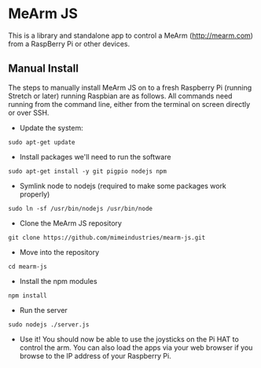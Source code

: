 MeArm JS
========

This is a library and standalone app to control a MeArm (http://mearm.com) from a RaspBerry Pi or other devices.

## Manual Install
The steps to manually install MeArm JS on to a fresh Raspberry Pi (running Stretch or later) running Raspbian are as follows. All commands need running from the command line, either from the terminal on screen directly or over SSH.

 - Update the system:

`sudo apt-get update`

 - Install packages we'll need to run the software

`sudo apt-get install -y git pigpio nodejs npm`

 - Symlink node to nodejs (required to make some packages work properly)

`sudo ln -sf /usr/bin/nodejs /usr/bin/node`

 - Clone the MeArm JS repository

`git clone https://github.com/mimeindustries/mearm-js.git`

 - Move into the repository

`cd mearm-js`

 - Install the npm modules

`npm install`

 - Run the server

`sudo nodejs ./server.js`

 - Use it! You should now be able to use the joysticks on the Pi HAT to control the arm. You can also load the apps via your web browser if you browse to the IP address of your Raspberry Pi.
